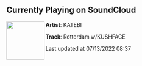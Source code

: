 ## Currently Playing on SoundCloud

[<img align="left" width="100" src="https://i1.sndcdn.com/artworks-r7v6wRjV86FaFDsu-IYqzCQ-t500x500.jpg">](https://soundcloud.com/katebi/rotterdam-wkushface)

**Artist**: KATEBI 

**Track**: Rotterdam w/KUSHFACE

Last updated at 07/13/2022 08:37
